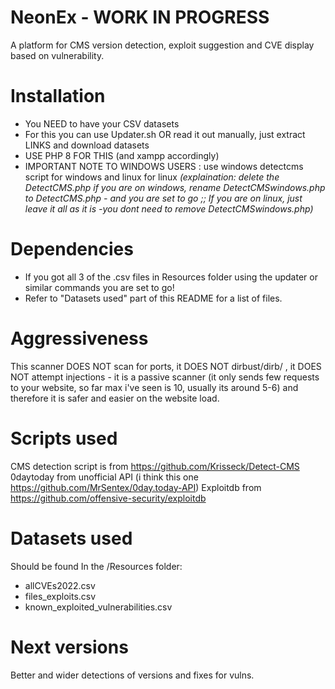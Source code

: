 # NeonEx - WORK IN PROGRESS
A platform for CMS version detection, exploit suggestion and CVE display based on vulnerability.

# Installation
- You NEED to have your CSV datasets 
- For this you can use Updater.sh OR read it out manually, just extract LINKS and download datasets 
- USE PHP 8 FOR THIS (and xampp accordingly)
- IMPORTANT NOTE TO WINDOWS USERS : use windows detectcms script for windows and linux for linux 
*(explaination: delete the DetectCMS.php if you are on windows, rename DetectCMSwindows.php to DetectCMS.php - and you are set to go ;; If you are on linux, just leave it all as it is -you dont need to remove DetectCMSwindows.php)*

# Dependencies 
- If you got all 3 of the .csv files in Resources folder using the updater or similar commands you are set to go! 
- Refer to "Datasets used" part of this README for a list of files.

# Aggressiveness
This scanner DOES NOT scan for ports, it DOES NOT dirbust/dirb/ , it DOES NOT attempt injections - it is a passive scanner (it only sends few requests to your website, so far max i've seen is 10, usually its around 5-6) and therefore it is safer and easier on the website load. 

# Scripts used
CMS detection script is from https://github.com/Krisseck/Detect-CMS
0daytoday from unofficial API (i think this one https://github.com/MrSentex/0day.today-API)
Exploitdb from https://github.com/offensive-security/exploitdb

# Datasets used
Should be found In the /Resources folder:

- allCVEs2022.csv
- files_exploits.csv
- known_exploited_vulnerabilities.csv

# Next versions
Better and wider detections of versions and fixes for vulns.
